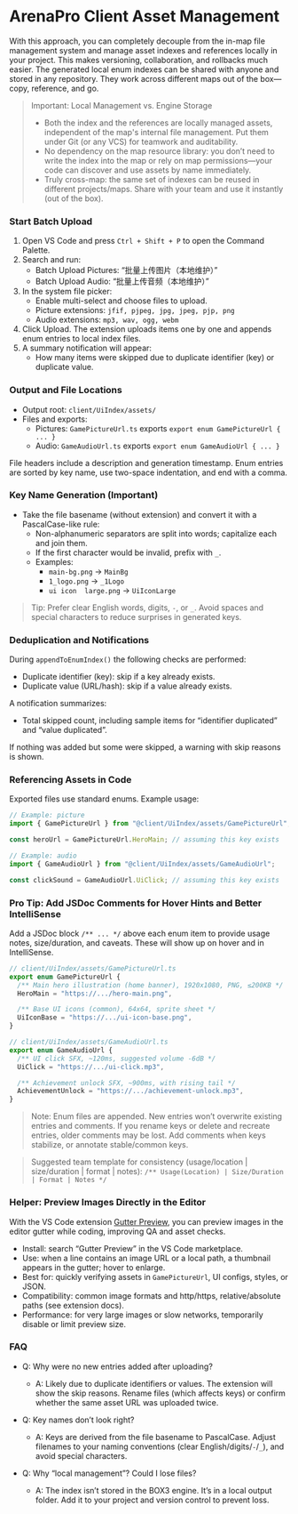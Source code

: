 # ArenaPro Client Asset Management

With this approach, you can completely decouple from the in-map file management system and manage asset indexes and references locally in your project. This makes versioning, collaboration, and rollbacks much easier. The generated local enum indexes can be shared with anyone and stored in any repository. They work across different maps out of the box—copy, reference, and go.

> Important: Local Management vs. Engine Storage
>
> - Both the index and the references are locally managed assets, independent of the map's internal file management. Put them under Git (or any VCS) for teamwork and auditability.
> - No dependency on the map resource library: you don’t need to write the index into the map or rely on map permissions—your code can discover and use assets by name immediately.
> - Truly cross-map: the same set of indexes can be reused in different projects/maps. Share with your team and use it instantly (out of the box).

### Start Batch Upload

1. Open VS Code and press `Ctrl + Shift + P` to open the Command Palette.
2. Search and run:
   - Batch Upload Pictures: “批量上传图片（本地维护）”
   - Batch Upload Audio: “批量上传音频（本地维护）”
3. In the system file picker:
   - Enable multi-select and choose files to upload.
   - Picture extensions: `jfif, pjpeg, jpg, jpeg, pjp, png`
   - Audio extensions: `mp3, wav, ogg, webm`
4. Click Upload. The extension uploads items one by one and appends enum entries to local index files.
5. A summary notification will appear:
   - How many items were skipped due to duplicate identifier (key) or duplicate value.

### Output and File Locations

- Output root: `client/UiIndex/assets/`
- Files and exports:
  - Pictures: `GamePictureUrl.ts` exports `export enum GamePictureUrl { ... }`
  - Audio: `GameAudioUrl.ts` exports `export enum GameAudioUrl { ... }`

File headers include a description and generation timestamp. Enum entries are sorted by key name, use two-space indentation, and end with a comma.

### Key Name Generation (Important)

- Take the file basename (without extension) and convert it with a PascalCase-like rule:
  - Non-alphanumeric separators are split into words; capitalize each and join them.
  - If the first character would be invalid, prefix with `_`.
  - Examples:
    - `main-bg.png` → `MainBg`
    - `1_logo.png` → `_1Logo`
    - `ui icon  large.png` → `UiIconLarge`

> Tip: Prefer clear English words, digits, `-`, or `_`. Avoid spaces and special characters to reduce surprises in generated keys.

### Deduplication and Notifications

During `appendToEnumIndex()` the following checks are performed:

- Duplicate identifier (key): skip if a key already exists.
- Duplicate value (URL/hash): skip if a value already exists.

A notification summarizes:

- Total skipped count, including sample items for “identifier duplicated” and “value duplicated”.

If nothing was added but some were skipped, a warning with skip reasons is shown.

### Referencing Assets in Code

Exported files use standard enums. Example usage:

```ts
// Example: picture
import { GamePictureUrl } from "@client/UiIndex/assets/GamePictureUrl";

const heroUrl = GamePictureUrl.HeroMain; // assuming this key exists
```

```ts
// Example: audio
import { GameAudioUrl } from "@client/UiIndex/assets/GameAudioUrl";

const clickSound = GameAudioUrl.UiClick; // assuming this key exists
```

### Pro Tip: Add JSDoc Comments for Hover Hints and Better IntelliSense

Add a JSDoc block `/** ... */` above each enum item to provide usage notes, size/duration, and caveats. These will show up on hover and in IntelliSense.

```ts
// client/UiIndex/assets/GamePictureUrl.ts
export enum GamePictureUrl {
  /** Main hero illustration (home banner), 1920x1080, PNG, ≤200KB */
  HeroMain = "https://.../hero-main.png",

  /** Base UI icons (common), 64x64, sprite sheet */
  UiIconBase = "https://.../ui-icon-base.png",
}
```

```ts
// client/UiIndex/assets/GameAudioUrl.ts
export enum GameAudioUrl {
  /** UI click SFX, ~120ms, suggested volume -6dB */
  UiClick = "https://.../ui-click.mp3",

  /** Achievement unlock SFX, ~900ms, with rising tail */
  AchievementUnlock = "https://.../achievement-unlock.mp3",
}
```

> Note: Enum files are appended. New entries won’t overwrite existing entries and comments. If you rename keys or delete and recreate entries, older comments may be lost. Add comments when keys stabilize, or annotate stable/common keys.

> Suggested team template for consistency (usage/location | size/duration | format | notes):
> `/** Usage(Location) | Size/Duration | Format | Notes */`

### Helper: Preview Images Directly in the Editor

With the VS Code extension [Gutter Preview](https://marketplace.visualstudio.com/items?itemName=kisstkondoros.vscode-gutter-preview), you can preview images in the editor gutter while coding, improving QA and asset checks.

- Install: search “Gutter Preview” in the VS Code marketplace.
- Use: when a line contains an image URL or a local path, a thumbnail appears in the gutter; hover to enlarge.
- Best for: quickly verifying assets in `GamePictureUrl`, UI configs, styles, or JSON.
- Compatibility: common image formats and http/https, relative/absolute paths (see extension docs).
- Performance: for very large images or slow networks, temporarily disable or limit preview size.

### FAQ

- Q: Why were no new entries added after uploading?

  - A: Likely due to duplicate identifiers or values. The extension will show the skip reasons. Rename files (which affects keys) or confirm whether the same asset URL was uploaded twice.

- Q: Key names don’t look right?

  - A: Keys are derived from the file basename to PascalCase. Adjust filenames to your naming conventions (clear English/digits/`-`/`_`), and avoid special characters.

- Q: Why “local management”? Could I lose files?

  - A: The index isn’t stored in the BOX3 engine. It’s in a local output folder. Add it to your project and version control to prevent loss.
